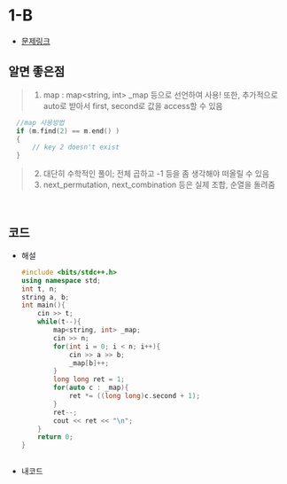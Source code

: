 # 1-B

- [문제링크](https://www.acmicpc.net/problem/9375)

## 알면 좋은점

> 1. map : map<string, int> \_map 등으로 선언하여 사용!
>    또한, 추가적으로 auto로 받아서 first, second로 값을 access할 수 있음

```c++
  //map 사용방법
  if (m.find(2) == m.end() )
  {
      // key 2 doesn't exist
  }
```

> 2. 대단히 수학적인 풀이; 전체 곱하고 -1 등을 좀 생각해야 떠올릴 수 있음
> 3. next_permutation, next_combination 등은 실제 조합, 순열을 돌려줌

<br>

## 코드

- 해설

  ```c++
  #include <bits/stdc++.h>
  using namespace std;
  int t, n;
  string a, b;
  int main(){
      cin >> t;
      while(t--){
          map<string, int> _map;
          cin >> n;
          for(int i = 0; i < n; i++){
              cin >> a >> b;
              _map[b]++;
          }
          long long ret = 1;
          for(auto c : _map){
              ret *= ((long long)c.second + 1);
          }
          ret--;
          cout << ret << "\n";
      }
      return 0;
  }



  ```

- 내코드

  ```c++


  ```
